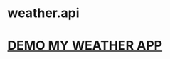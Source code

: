 # weather.api
<a href="https://saidakromsharipov.github.io/weather.api"> <h1> DEMO MY WEATHER APP</h1> </a>
